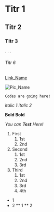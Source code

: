 # Titr 1
## Titr 2
### Titr 3
.
.
.
###### Titr 6

[Link_Name](Link_URL)

![Pic_Name](Pic_URL)

```
Codes are going here!
```

*italic 1*
_italic 2_

**Bold**
__Bold__

_You can **Test** Here!_

1. First
   1. 1st
   2. 2nd
2. Second
   1. 1st
   2. 2nd
   3. 3rd
3. Third
   1. 1st
   2. 2nd
   3. 3rd
   4. 4th

* 1
* 2
   ** 1
   ** 2
